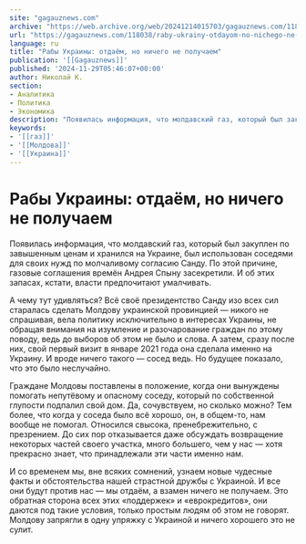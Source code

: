 ```yaml
---
site: "gagauznews.com"
archive: "https://web.archive.org/web/20241214015703/gagauznews.com/118038/raby-ukrainy-otdayom-no-nichego-ne-poluchaem.html"
url: "https://gagauznews.com/118038/raby-ukrainy-otdayom-no-nichego-ne-poluchaem.html"
language: ru
title: "Рабы Украины: отдаём, но ничего не получаем"
publication: '[[Gagauznews]]'
published: '2024-11-29T05:46:07+00:00'
author: Николай К.
section:
- Аналитика
- Политика
- Экономика
description: "Появилась информация, что молдавский газ, который был закуплен по завышенным ценам и хранился на Украине, был использован соседями для своих нужд по молчаливому согласию Санду. По этой причине, газовые соглашения времён Андрея Спыну засекретили. И об этих запасах, кстати, власти предпочитают умалчивать. А чему тут удивляться? Всё своё президентство Санду изо всех сил старалась сделать Молдову украинской провинцией — никого не спрашивая, вела политику исключительно в интересах Украины, не обращая внимания на изумление и разочарование граждан по этому поводу, ведь до выборов об этом не было и слова. А затем, сразу после них, свой первый визит в январе 2021 года […]"
keywords:
- '[[газ]]'
- '[[Молдова]]'
- '[[Украина]]'
---
```


# Рабы Украины: отдаём, но ничего не получаем

Появилась информация, что молдавский газ, который был закуплен по завышенным ценам и хранился на Украине, был использован соседями для своих нужд по молчаливому согласию Санду. По этой причине, газовые соглашения времён Андрея Спыну засекретили. И об этих запасах, кстати, власти предпочитают умалчивать.

А чему тут удивляться? Всё своё президентство Санду изо всех сил старалась сделать Молдову украинской провинцией — никого не спрашивая, вела политику исключительно в интересах Украины, не обращая внимания на изумление и разочарование граждан по этому поводу, ведь до выборов об этом не было и слова. А затем, сразу после них, свой первый визит в январе 2021 года она сделала именно на Украину. И вроде ничего такого — сосед ведь. Но будущее показало, что это было неслучайно.

Граждане Молдовы поставлены в положение, когда они вынуждены помогать непутёвому и опасному соседу, который по собственной глупости подпалил свой дом. Да, сочувствуем, но сколько можно? Тем более, что когда у соседа было всё хорошо, он, в общем-то, нам вообще не помогал. Относился свысока, пренебрежительно, с презрением. До сих пор отказывается даже обсуждать возвращение некоторых частей своего участка, много большего, чем у нас — хотя прекрасно знает, что принадлежали эти части именно нам.

И со временем мы, вне всяких сомнений, узнаем новые чудесные факты и обстоятельства нашей страстной дружбы с Украиной. И все они будут против нас — мы отдаём, а взамен ничего не получаем. Это обратная сторона всех этих «поддержек» и «еврокредитов», они даются под такие условия, только простым людям об этом не говорят. Молдову запрягли в одну упряжку с Украиной и ничего хорошего это не сулит.